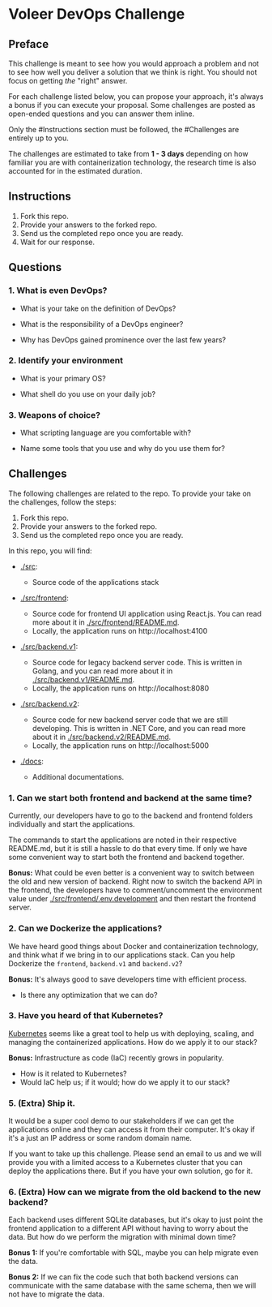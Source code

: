 # Voleer DevOps Challenge

## Preface

This challenge is meant to see how you would approach a problem and not to see
how well you deliver a solution that we think is right. You should not focus on
getting _the_ "right" answer.

For each challenge listed below, you can propose your approach, it's always a
bonus if you can execute your proposal. Some challenges are posted as open-ended
questions and you can answer them inline.

Only the #Instructions section must be followed, the #Challenges are entirely up to you.

The challenges are estimated to take from **1 - 3 days** depending on how familiar
you are with containerization technology, the research time is also accounted for in the
estimated duration.

## Instructions

1. Fork this repo.
2. Provide your answers to the forked repo.
3. Send us the completed repo once you are ready.
4. Wait for our response.

## Questions

### 1. What is even DevOps?

- What is your take on the definition of DevOps?

- What is the responsibility of a DevOps engineer?

- Why has DevOps gained prominence over the last few years?

### 2. Identify your environment

- What is your primary OS?

- What shell do you use on your daily job?

### 3. Weapons of choice?

- What scripting language are you comfortable with?

- Name some tools that you use and why do you use them for?

## Challenges

The following challenges are related to the repo. To provide your take on the
challenges, follow the steps:

1. Fork this repo.
2. Provide your answers to the forked repo.
3. Send us the completed repo once you are ready.

In this repo, you will find:

- [./src](./src):

  - Source code of the applications stack

- [./src/frontend](./src/frontend):

  - Source code for frontend UI application using React.js. You can read more about it in [./src/frontend/README.md](./src/frontend/README.md).
  - Locally, the application runs on http://localhost:4100

- [./src/backend.v1](./src/backend.v1):

  - Source code for legacy backend server code. This is written in Golang, and you can read more about it in [./src/backend.v1/README.md](./src/backend.v1/README.md).
  - Locally, the application runs on http://localhost:8080

- [./src/backend.v2](./src/backend.v2):

  - Source code for new backend server code that we are still developing. This is written in .NET Core, and you can read more about it in [./src/backend.v2/README.md](./src/backend.v2/README.md).
  - Locally, the application runs on http://localhost:5000

- [./docs](./docs):
  - Additional documentations.

### 1. Can we start both frontend and backend at the same time?

Currently, our developers have to go to the backend and frontend folders individually and start the applications.

The commands to start the applications are noted in their respective README.md, but it is still a hassle to do that every time. If only we have some convenient way to start both the frontend and backend together.

**Bonus:** What could be even better is a convenient way to switch between the old and new
version of backend. Right now to switch the backend API in the frontend, the developers have
to comment/uncomment the environment value under [./src/frontend/.env.development](./src/frontend/.env/development) and then restart the frontend server.

### 2. Can we Dockerize the applications?

We have heard good things about Docker and containerization technology, and think what if
we bring in to our applications stack. Can you help Dockerize the `frontend`, `backend.v1` and `backend.v2`?

**Bonus:** It's always good to save developers time with efficient process.

- Is there any optimization that we can do?

### 3. Have you heard of that Kubernetes?

[Kubernetes](https://kubernetes.io/) seems like a great tool to help us with deploying, scaling, and managing the containerized applications. How do we apply it to our stack?

**Bonus:** Infrastructure as code (IaC) recently grows in popularity.

- How is it related to Kubernetes?
- Would IaC help us; if it would; how do we apply it to our stack?

### 5. (Extra) Ship it.

It would be a super cool demo to our stakeholders if we can get the applications online and they can access it from their computer. It's okay if it's a just an IP address or some random domain name.

If you want to take up this challenge. Please send an email to us and we will provide you
with a limited access to a Kubernetes cluster that you can deploy the applications there. But if you have your own solution, go for it.

### 6. (Extra) How can we migrate from the old backend to the new backend?

Each backend uses different SQLite databases, but it's okay to just point the frontend
application to a different API without having to worry about the data. But how do we perform
the migration with minimal down time?

**Bonus 1:** If you're comfortable with SQL, maybe you can help migrate even the data.

**Bonus 2:** If we can fix the code such that both backend versions can communicate with
the same database with the same schema, then we will not have to migrate the data.
